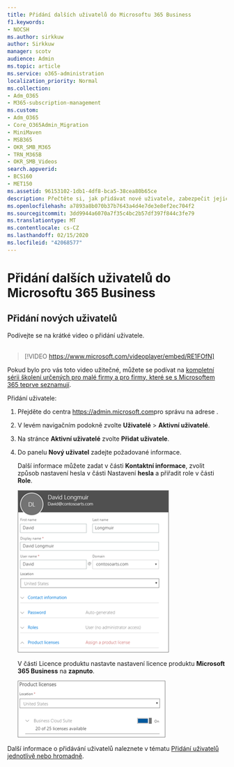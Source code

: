 ```yaml
---
title: Přidání dalších uživatelů do Microsoftu 365 Business
f1.keywords:
- NOCSH
ms.author: sirkkuw
author: Sirkkuw
manager: scotv
audience: Admin
ms.topic: article
ms.service: o365-administration
localization_priority: Normal
ms.collection:
- Adm_O365
- M365-subscription-management
ms.custom:
- Adm_O365
- Core_O365Admin_Migration
- MiniMaven
- MSB365
- OKR_SMB_M365
- TRN_M365B
- OKR_SMB_Videos
search.appverid:
- BCS160
- MET150
ms.assetid: 96153102-1db1-4df8-bca5-38cea80b65ce
description: Přečtěte si, jak přidávat nové uživatele, zabezpečit jejich zařízení a přiřazovat role v Microsoft365 Business.
ms.openlocfilehash: a7893a8b070b37b7643a4d4e7de3e8ef2ec704f2
ms.sourcegitcommit: 3dd9944a6070a7f35c4bc2b57df397f844c3fe79
ms.translationtype: MT
ms.contentlocale: cs-CZ
ms.lasthandoff: 02/15/2020
ms.locfileid: "42068577"
---
```

# <a name="add-more-users-to-microsoft-365-business"></a>Přidání dalších uživatelů do Microsoftu 365 Business

## <a name="add-new-users"></a>Přidání nových uživatelů

Podívejte se na krátké video o přidání uživatele. <br><br>

> [!VIDEO https://www.microsoft.com/videoplayer/embed/RE1FOfN] 

Pokud bylo pro vás toto video užitečné, můžete se podívat na [kompletní sérii školení určených pro malé firmy a pro firmy, které se s Microsoftem 365 teprve seznamují](https://support.office.com/article/6ab4bbcd-79cf-4000-a0bd-d42ce4d12816).

Přidání uživatele:

1. Přejděte do centra <a href="https://go.microsoft.com/fwlink/p/?linkid=837890" target="_blank">https://admin.microsoft.com</a>pro správu na adrese . 
2. V levém navigačním podokně zvolte **Uživatelé** \> **Aktivní uživatelé**.
3. Na stránce **Aktivní uživatelé** zvolte **Přidat uživatele**.
4. Do panelu **Nový uživatel** zadejte požadované informace. 
  
    Další informace můžete zadat v části **Kontaktní informace**, zvolit způsob nastavení hesla v části Nastavení **hesla** a přiřadit role v části **Role**.
      
    ![Enter user information in the New user card](../media/f04d39ca-48be-4868-8330-8552a4754c8b.png)
      
    V části Licence produktu nastavte nastavení licence produktu **Microsoft 365 Business** na **zapnuto**.
      
    ![Set the license setting to On position](../media/7404f7f7-93bc-44a3-9ffb-4208b5b17402.png)
  
Další informace o přidávání uživatelů naleznete v tématu [Přidání uživatelů jednotlivě nebo hromadně](https://docs.microsoft.com/office365/admin/add-users/add-users).
  
